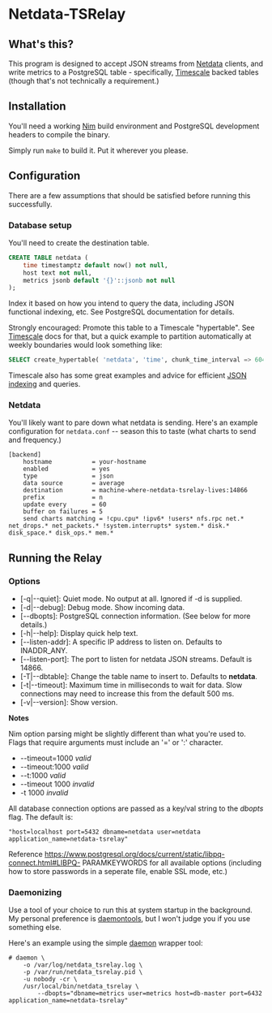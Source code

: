 
Netdata-TSRelay
===============

What's this?
------------

This program is designed to accept JSON streams from
[Netdata](https://my-netdata.io/) clients, and write metrics to a
PostgreSQL table - specifically, [Timescale](http://timescale.com)
backed tables (though that's not technically a requirement.)


Installation
------------

You'll need a working [Nim](http://nim-lang.org) build environment and
PostgreSQL development headers to compile the binary.

Simply run `make` to build it.  Put it wherever you please.


Configuration
-------------

There are a few assumptions that should be satisfied before running
this successfully.

### Database setup

You'll need to create the destination table.

```sql
CREATE TABLE netdata (
	time timestamptz default now() not null,
	host text not null,
	metrics jsonb default '{}'::jsonb not null
);
```

Index it based on how you intend to query the data, including JSON
functional indexing, etc.  See PostgreSQL documentation for details.

Strongly encouraged:  Promote this table to a Timescale "hypertable".
See [Timescale](http://timescale.com) docs for that, but a quick example
to partition automatically at weekly boundaries would look something
like:

```sql
SELECT create_hypertable( 'netdata', 'time', chunk_time_interval => 604800000000 );
```

Timescale also has some great examples and advice for efficient [JSON
indexing](http://docs.timescale.com/v0.8/using-timescaledb/schema-management#json)
and queries.


### Netdata

You'll likely want to pare down what netdata is sending.  Here's an
example configuration for `netdata.conf` -- season this to taste (what
charts to send and frequency.)

```
[backend]
    hostname           = your-hostname
    enabled            = yes
    type               = json
    data source        = average
    destination        = machine-where-netdata-tsrelay-lives:14866
    prefix             = n
    update every       = 60
    buffer on failures = 5
    send charts matching = !cpu.cpu* !ipv6* !users* nfs.rpc net.* net_drops.* net_packets.* !system.interrupts* system.* disk.* disk_space.* disk_ops.* mem.*
```


Running the Relay
-----------------

### Options

  * [-q|--quiet]:    Quiet mode.  No output at all. Ignored if -d is supplied.
  * [-d|--debug]:    Debug mode.  Show incoming data.
  * [--dbopts]:      PostgreSQL connection information.  (See below for more details.)
  * [-h|--help]:     Display quick help text.
  * [--listen-addr]: A specific IP address to listen on.  Defaults to INADDR_ANY.
  * [--listen-port]: The port to listen for netdata JSON streams.
                     Default is 14866.
  * [-T|--dbtable]:  Change the table name to insert to.  Defaults to **netdata**.
  * [-t|--timeout]:  Maximum time in milliseconds to wait for data.  Slow
                     connections may need to increase this from the default 500 ms.
  * [-v|--version]:  Show version.


**Notes**

Nim option parsing might be slightly different than what you're used to.
Flags that require arguments must include an '=' or ':' character.

  * --timeout=1000  *valid*
  * --timeout:1000  *valid*
  * --t:1000  *valid*
  * --timeout 1000  *invalid*
  * -t 1000  *invalid*

All database connection options are passed as a key/val string to the
*dbopts* flag.  The default is:

	"host=localhost port=5432 dbname=netdata user=netdata application_name=netdata-tsrelay"

Reference
https://www.postgresql.org/docs/current/static/libpq-connect.html#LIBPQ-
PARAMKEYWORDS for all available options (including how to store
passwords in a seperate file, enable SSL mode, etc.)


### Daemonizing

Use a tool of your choice to run this at system
startup in the background.  My personal preference is
[daemontools](https://cr.yp.to/daemontools.html), but I won't judge you
if you use something else.

Here's an example using the simple
[daemon](https://www.freebsd.org/cgi/man.cgi?query=daemon&apropos=0&sektion=8&manpath=FreeBSD+11.0-RELEASE+and+Ports&arch=default&format=html) wrapper tool:

	# daemon \
		-o /var/log/netdata_tsrelay.log \
		-p /var/run/netdata_tsrelay.pid \
		-u nobody -cr \
		/usr/local/bin/netdata_tsrelay \
			--dbopts="dbname=metrics user=metrics host=db-master port=6432 application_name=netdata-tsrelay"

